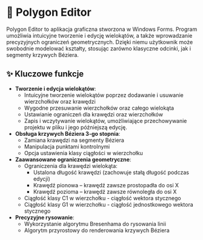 # 🎨 Polygon Editor

Polygon Editor to aplikacja graficzna stworzona w Windows Forms.
Program umożliwia intuicyjne tworzenie i edycję wielokątów, a także wprowadzanie precyzyjnych ograniczeń geometrycznych.
Dzięki niemu użytkownik może swobodnie modelować kształty, stosując zarówno klasyczne odcinki, jak i segmenty krzywych Béziera.

## ✨ Kluczowe funkcje
- **Tworzenie i edycja wielokątów**:
  - Intuicyjne tworzenie wielokątów poprzez dodawanie i usuwanie wierzchołków oraz krawędzi
  - Wygodne przesuwanie wierzchołków oraz całego wielokąta
  - Ustawianie ograniczeń dla krawędzi oraz wierzchołków
  - Zapis i wczytywanie wielokątów, umożliwiające przechowywanie projektu w pliku i jego późniejszą edycję.
- **Obsługa krzywych Béziera 3-go stopnia**:
  - Zamiana krawędzi na segmenty Béziera
  - Manipulacja punktami kontrolnymi
  - Opcja ustawienia klasy ciągłości w wierzchołku 
- **Zaawansowane ograniczenia geometryczne**:
  - Ograniczenia dla krawędzi wielokąta:
    - Ustalona długość krawędzi (zachowuje stałą długość podczas edycji)
    - Krawędź pionowa – krawędź zawsze prostopadła do osi X
    - Krawędź pozioma – krawędź zawsze równoległa do osi X
  - Ciągłość klasy C1 w wierzchołku - ciągłość wektora stycznego
  - Ciągłość klasy G1 w wierzchołku - ciągłość jednostkowego wektora stycznego
- **Precyzyjne rysowanie**:
  - Wykorzystanie algorytmu Bresenhama do rysowania linii
  - Algorytm przyrostowy do renderowania krzywych Béziera
